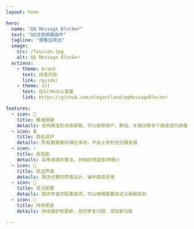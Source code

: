 ```yaml
---
layout: home

hero:
  name: "QQ Message Blocker"
  text: "QQ消息屏蔽插件"
  tagline: "儒雅且简洁"
  image:
    src: /favicon.jpg
    alt: QQ Message Blocker
  actions:
    - theme: brand
      text: 快速开始
      link: /guide/
    - theme: alt
      text: 在GitHub上查看
      link: https://github.com/elegantland/qqMessageBlocker

features:
  - icon: 🎯
    title: 精准屏蔽
    details: 支持精准的消息屏蔽，可以按照用户、群组、关键词等多个维度进行屏蔽
  - icon: 🔒
    title: 隐私保护
    details: 所有数据都存储在本地，不会上传到任何服务器
  - icon: ⚡
    title: 高性能
    details: 采用高效的算法，对QQ的性能影响极小
  - icon: 🎨
    title: 简洁界面
    details: 简洁优雅的界面设计，操作直观易用
  - icon: 🔧
    title: 灵活配置
    details: 提供丰富的配置选项，可以根据需要自定义屏蔽规则
  - icon: 🚀
    title: 持续更新
    details: 持续维护和更新，及时修复问题，添加新功能

---
```


<style>
.VPHero .image-bg {
  opacity: 0.8;
  transition: opacity 1s ease;
}

.VPHero .image-container:hover .image-bg {
  opacity: 0.95;
}

:root {
  --vp-home-hero-name-color: transparent;
  --vp-home-hero-name-background: linear-gradient(45deg, #4A00E0, #8E2DE2, #B100CD, #D100B1);
}

.dark {
  --vp-home-hero-name-background: linear-gradient(45deg, #7B66FF, #9C7EFF, #BE95FF, #E0B0FF);
}

.VPHero .name {
  background: var(--vp-home-hero-name-background);
  -webkit-background-clip: text;
  background-clip: text;
  -webkit-text-fill-color: transparent;
  color: transparent;
}

.VPFeature {
  transition: transform 0.2s ease;
}

.VPFeature:hover {
  transform: translateY(-2px);
}
</style>
